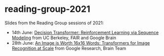 # reading-group-2021
Slides from the Reading Group sessions of 2021:
- 14th June: [Decision Transformer: Reinforcement Learning via Sequence Modeling](https://arxiv.org/abs/2106.01345) from UC Berkeley, FAIR and Google Brain
- 28th June: [An Image is Worth 16x16 Words: Transformers for Image Recognition at Scale](https://arxiv.org/abs/2010.11929) from Google Research, Brain Team
